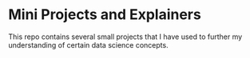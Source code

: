# Mini Projects and Explainers

This repo contains several small projects that I have used to further my understanding of certain data science concepts.
